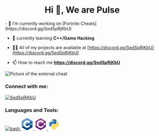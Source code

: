 <h1 align="center">Hi 👋, We are Pulse</h1>
- 🔭 I’m currently working on [Fortnite Cheats](https://discord.gg/SedSpRjKbU)

- 🌱 currently learning **C++/Game Hacking**

- 👨‍💻 All of my projects are available at [https://discord.gg/SedSpRjKbU](https://discord.gg/SedSpRjKbU)

- 📫 How to reach me **https://discord.gg/SedSpRjKbU**

<img src="https://cdn.discordapp.com/attachments/1110944613822386248/1128587953313169448/image.png" alt="Picture of the external cheat">

<h3 align="left">Connect with me:</h3>
<p align="left">
<a href="https://discord.gg/SedSpRjKbU" target="blank"><img align="center" src="https://raw.githubusercontent.com/rahuldkjain/github-profile-readme-generator/master/src/images/icons/Social/discord.svg" alt="SedSpRjKbU" height="30" width="40" /></a>
</p>

<h3 align="left">Languages and Tools:</h3>
<p align="left"> <a href="https://www.gnu.org/software/bash/" target="_blank" rel="noreferrer"> <img src="https://www.vectorlogo.zone/logos/gnu_bash/gnu_bash-icon.svg" alt="bash" width="40" height="40"/> </a> <a href="https://www.w3schools.com/cpp/" target="_blank" rel="noreferrer"> <img src="https://raw.githubusercontent.com/devicons/devicon/master/icons/cplusplus/cplusplus-original.svg" alt="cplusplus" width="40" height="40"/> </a> <a href="https://www.w3schools.com/cs/" target="_blank" rel="noreferrer"> <img src="https://raw.githubusercontent.com/devicons/devicon/master/icons/csharp/csharp-original.svg" alt="csharp" width="40" height="40"/> </a> <a href="https://www.python.org" target="_blank" rel="noreferrer"> <img src="https://raw.githubusercontent.com/devicons/devicon/master/icons/python/python-original.svg" alt="python" width="40" height="40"/> </a> </p>
